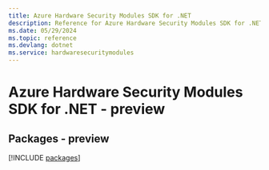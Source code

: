 ```yaml
---
title: Azure Hardware Security Modules SDK for .NET
description: Reference for Azure Hardware Security Modules SDK for .NET
ms.date: 05/29/2024
ms.topic: reference
ms.devlang: dotnet
ms.service: hardwaresecuritymodules
---
```

# Azure Hardware Security Modules SDK for .NET - preview
## Packages - preview
[!INCLUDE [packages](hardware-security-modules-index.md)]